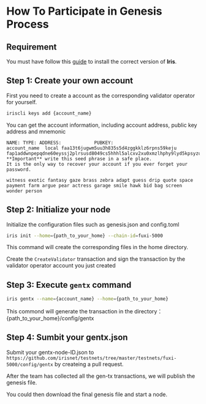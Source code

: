 # How To Participate in Genesis Process

## Requirement

You must have follow this [guide](https://www.irisnet.org/docs/get-started/Install-the-Software.html) to install the correct version of **Iris**.

## Step 1: Create your own account


First you need to create a account as the corresponding validator operator for yourself.

```bash
iriscli keys add {account_name}
```
You can get the account information, including account address, public key address and mnemonic
```
NAME: TYPE: ADDRESS:            PUBKEY:
account_name  local faa13t6jugwm5uu3h835s5d4zggkklz6rpns59keju  fap1addwnpepqdne60eyssj2plrsusd8049cs5hhhl5alcxv2xu0xmzlhphy9lyd5kpsyzu
**Important** write this seed phrase in a safe place.
It is the only way to recover your account if you ever forget your password.

witness exotic fantasy gaze brass zebra adapt guess drip quote space payment farm argue pear actress garage smile hawk bid bag screen wonder person
```

## Step 2: Initialize your node

Initialize the configuration files such as genesis.json and config.toml
```bash
iris init --home={path_to_your_home} --chain-id=fuxi-5000
```

This command will create the corresponding files in the home directory.

Create the `CreateValidator` transaction and sign the transaction by the validator operator account you just created


## Step 3: Execute `gentx` command

```bash
iris gentx --name={account_name} --home={path_to_your_home}
```
This commond will generate the transaction in the directory：{path_to_your_home}/config/gentx


## Step 4: Sumbit your gentx.json

Submit your gentx-node-ID.json to `https://github.com/irisnet/testnets/tree/master/testnets/fuxi-5000/config/gentx` by createing a pull request.

After the team has collected all the gen-tx transactions, we will publish the genesis file.

You could then download the final genesis file and start a node. 

